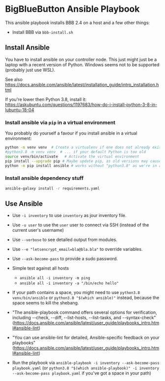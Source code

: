 # BigBlueButton Ansible Playbook

This ansible playbook installs BBB 2.4 on a host and a few other things:

* Install BBB via `bbb-install.sh`

## Install Ansible

You have to install ansible on your controller node. This just might just be a laptop with a recent version of Python. Windows seems not to be supported (probably just use WSL).

See also <https://docs.ansible.com/ansible/latest/installation_guide/intro_installation.html>

If you're lower then Python 3.8, install it: <https://askubuntu.com/questions/1197683/how-do-i-install-python-3-8-in-lubuntu-18-04>

### Install ansible via `pip` in a virtual environment

You probably do yourself a favour if you install ansible in a virtual environment:

```sh
python -m venv venv  # Create a virtualenv if one does not already exist
#python3.8 -m venv venv  # ... if your default Python is too old
source venv/bin/activate   # Activate the virtual environment
pip install --upgrade pip # Maybe update pip, as old versions may cause errors
python -m pip install ansible # works without "python3.8" as we're in a venv
```

### Install ansible dependency stuff

```sh
ansible-galaxy install -r requirements.yaml
```

## Use Ansible

* Use `-i inventory` to use `inventory` as jour inventory file.
* Use `-u user` to use the `user` user to connect via SSH (instead of the current user's username)
* Use `--verbose` to see detailed output from modules.
* Use `--e "letsencrypt_email=bla@bla.bla"` to override variables.
* Use `--ask-become-pass` to provide a sudo password.

* Simple test against all hosts
  * `ansible all -i inventory -m ping`
  * `ansible all -i inventory -a "/bin/echo hello"`

* If your path contains a space, you might need to use `python3.8 venv/bin/ansible` or `python3.8 "$(which ansible)"` instead, because the space seems to kill the shebang.

* "The ansible-playbook command offers several options for verification, including --check, --diff, --list-hosts, --list-tasks, and --syntax-check" (<https://docs.ansible.com/ansible/latest/user_guide/playbooks_intro.html#ansible-lint>)
* "You can use ansible-lint for detailed, Ansible-specific feedback on your playbooks" (<https://docs.ansible.com/ansible/latest/user_guide/playbooks_intro.html#ansible-lint>)
* Run the playbook via `ansible-playbook -i inventory --ask-become-pass playbook.yaml` (or `python3.8 "$(which ansible-playbook)" -i inventory --ask-become-pass playbook.yaml` if you've got a space in your path)
